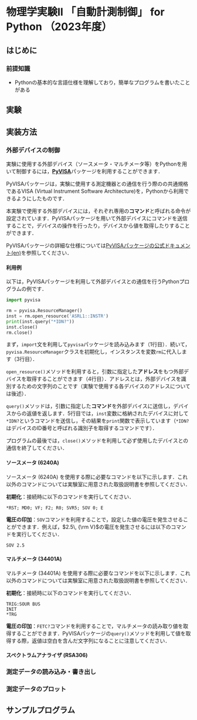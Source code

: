 # 物理学実験II 「自動計測制御」 for Python （2023年度）
## はじめに

### 前提知識
- Pythonの基本的な言語仕様を理解しており，簡単なプログラムを書いたことがある

## 実験

## 実装方法
### 外部デバイスの制御
実験に使用する外部デバイス（ソースメータ・マルチメータ等）をPythonを用いて制御するには，[**PyVISA**](https://pypi.org/project/PyVISA/)パッケージを利用することができます．

PyVISAパッケージは，実験に使用する測定機器との通信を行う際のの共通規格であるVISA (Virtual Instrument Software Architecture)を，Pythonから利用できるようにしたものです．

本実験で使用する外部デバイスには，それぞれ専用の**コマンド**と呼ばれる命令が設定されています．PyVISAパッケージを用いて外部デバイスにコマンドを送信することで，デバイスの操作を行ったり，デバイスから値を取得したりすることができます．

PyVISAパッケージの詳細な仕様については[PyVISAパッケージの公式ドキュメント(en)](https://pyvisa.readthedocs.io/en/latest/)を参照してください．

#### 利用例
以下は，PyVISAパッケージを利用して外部デバイスとの通信を行うPythonプログラムの例です．

```python
import pyvisa

rm = pyvisa.ResourceManager()
inst = rm.open_resource('ASRL1::INSTR')
print(inst.query("*IDN?"))
inst.close()
rm.close()
```

まず，`import`文を利用して`pyvisa`パッケージを読み込みます（1行目）．続いて，`pyvisa.ResourceManager`クラスを初期化し，インスタンスを変数`rm`に代入します（3行目）．

`open_resource()`メソッドを利用すると，引数に指定した**アドレス**をもつ外部デバイスを取得することができます（4行目）．アドレスとは，外部デバイスを識別するための文字列のことです（実験で使用する各デバイスのアドレスについては後述）．

`query()`メソッドは，引数に指定した**コマンド**を外部デバイスに送信し，デバイスからの返値を返します．5行目では，`inst`変数に格納されたデバイスに対して`*IDN?`というコマンドを送信し，その結果を`print`関数で表示しています（`*IDN?`はデバイスのID番号と呼ばれる識別子を取得するコマンドです）．

プログラムの最後では，`close()`メソッドを利用して必ず使用したデバイスとの通信を終了してください．

#### ソースメータ (6240A)
ソースメータ (6240A) を使用する際に必要なコマンドを以下に示します．これ以外のコマンドについては実験室に用意された取扱説明書を参照してください．

**初期化**：接続時に以下のコマンドを実行してください．
```
*RST; MD0; VF; F2; R0; SVR5; SOV 0; E
```

**電圧の印加**：`SOV`コマンドを利用することで，設定した値の電圧を発生させることができます．例えば，$`2.5\, {\rm V}`$の電圧を発生させるには以下のコマンドを実行してください．
```
SOV 2.5
```

#### マルチメータ (34401A)
マルチメータ (34401A) を使用する際に必要なコマンドを以下に示します．これ以外のコマンドについては実験室に用意された取扱説明書を参照してください．

**初期化**：接続時に以下のコマンドを実行してください．
```
TRIG:SOUR BUS
INIT
*TRG
```

**電圧の印加**：`FETC?`コマンドを利用することで，マルチメータの読み取り値を取得することができます．PyVISAパッケージの`query()`メソッドを利用して値を取得する際，返値は空白を含んだ文字列になることに注意してください．

#### スペクトラムアナライザ (RSA306)

### 測定データの読み込み・書き出し

### 測定データのプロット

## サンプルプログラム
